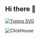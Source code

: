 ## Hi there 👋

[![Typing SVG](https://readme-typing-svg.herokuapp.com?color=%2336BCF7&lines=Hi+I'm+Vlad)](https://git.io/typing-svg)

![ClickHouse](https://img.shields.io/badge/ClickHouse-FFCC01?style=for-the-badge&logo=clickhouse&logoColor=white)
